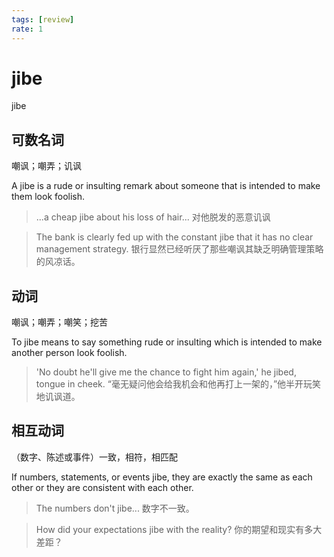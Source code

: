 ```yaml
---
tags: [review]
rate: 1
---
```


# jibe
jibe 

## 可数名词

嘲讽；嘲弄；讥讽

A jibe is a rude or insulting remark about someone that is intended to make them look foolish.  

> ...a cheap jibe about his loss of hair...
> 对他脱发的恶意讥讽


> The bank is clearly fed up with the constant jibe that it has no clear management strategy.
> 银行显然已经听厌了那些嘲讽其缺乏明确管理策略的风凉话。


## 动词

嘲讽；嘲弄；嘲笑；挖苦

To jibe means to say something rude or insulting which is intended to make another person look foolish.  

> 'No doubt he'll give me the chance to fight him again,' he jibed, tongue in cheek.
> “毫无疑问他会给我机会和他再打上一架的，”他半开玩笑地讥讽道。


## 相互动词

（数字、陈述或事件）一致，相符，相匹配

If numbers, statements, or events jibe, they are exactly the same as each other or they are consistent with each other.  

> The numbers don't jibe...
> 数字不一致。


> How did your expectations jibe with the reality?
> 你的期望和现实有多大差距？



